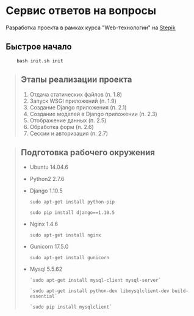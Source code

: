 # Сервис ответов на вопросы

Разработка проекта в рамках курса "Web-технологии" на [Stepik](https://stepik.org/154)

## Быстрое начало

        bash init.sh init


> ## Этапы реализации проекта
>
> 1. Отдача статических файлов (п. 1.8)
> 1. Запуск WSGI приложений (п. 1.9)
> 1. Создание Django приложения (п. 2.1)
> 1. Создание моделей в Django приложении (п. 2.3)
> 1. Отображение данных (п. 2.5)
> 1. Обработка форм (п. 2.6)
> 1. Сессии и авторизация (п. 2.7)


> ## Подготовка рабочего окружения
>
> - Ubuntu 14.04.6
> - Python2 2.7.6
> - Django 1.10.5
>
>       sudo apt-get install python-pip
>
>       sudo pip install django==1.10.5
>
> - Nginx 1.4.6
>
>       sudo apt-get install nginx
>
> - Gunicorn 17.5.0
>
>       sudo apt-get install gunicorn
>
> - Mysql 5.5.62
>
>       `sudo apt-get install mysql-client mysql-server`
>
>       `sudo apt-get install python-dev libmysqlclient-dev build-essential`
>
>       `sudo pip install mysqlclient`
>

